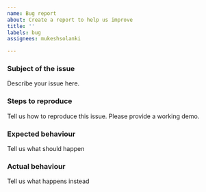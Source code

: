```yaml
---
name: Bug report
about: Create a report to help us improve
title: ''
labels: bug
assignees: mukeshsolanki

---
```


### Subject of the issue
Describe your issue here.

### Steps to reproduce
Tell us how to reproduce this issue. Please provide a working demo.

### Expected behaviour
Tell us what should happen

### Actual behaviour
Tell us what happens instead